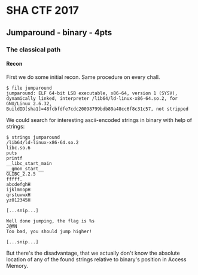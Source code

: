 # SHA CTF 2017
## Jumparound - binary - 4pts
### The classical path
#### Recon
First we do some initial recon. Same procedure on every chall.

	$ file jumparound
	jumparound: ELF 64-bit LSB executable, x86-64, version 1 (SYSV), dynamically linked, interpreter /lib64/ld-linux-x86-64.so.2, for GNU/Linux 2.6.32, BuildID[sha1]=48fcbfdfe7cdc20098799bdb89a48cc6f8c31c57, not stripped

We could search for interesting ascii-encoded strings in binary with help of strings:

	$ strings jumparound
	/lib64/ld-linux-x86-64.so.2
	libc.so.6
	puts
	printf
	__libc_start_main
	__gmon_start__
	GLIBC_2.2.5
	fffff.
	abcdefghH
	ijklmnopH
	qrstuvwxH
	yz012345H
	
	[...snip...] 

	Well done jumping, the flag is %s
	J@MN
	Too bad, you should jump higher!
	
	[...snip...]

But there's the disadvantage, that we actually don't know the absolute location of any of the found strings relative to binary's position in Access Memory.
